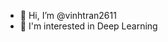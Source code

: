 - 👋 Hi, I’m @vinhtran2611
- 👀 I'm interested in Deep Learning

<!---
vinhtran2611/vinhtran2611 is a ✨ special ✨ repository because its `README.md` (this file) appears on your GitHub profile.
You can click the Preview link to take a look at your changes.
--->
